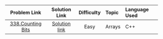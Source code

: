 | Problem Link                                 |           Solution Link               |Difficulty          |Topic |Language Used|
|:--------------------------------------------:| :------------------------------------:|:------------------:|:------------|:--------|
|  [338.Counting Bits](https://leetcode.com/problems/counting-bits/) | [Solution link](https://github.com/ritikjain833/Leetcode_Solved_Problems/blob/main/LeetcodeDailyMarchChallenge/338.Counting_bits.cpp) |  Easy|Arrays|C++|
